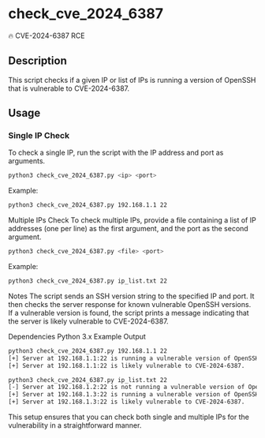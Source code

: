 # check_cve_2024_6387

🔥 CVE-2024-6387 RCE

## Description

This script checks if a given IP or list of IPs is running a version of OpenSSH that is vulnerable to CVE-2024-6387.

## Usage

### Single IP Check

To check a single IP, run the script with the IP address and port as arguments.

```sh
python3 check_cve_2024_6387.py <ip> <port>
```
Example:
```sh
python3 check_cve_2024_6387.py 192.168.1.1 22
```
Multiple IPs Check
To check multiple IPs, provide a file containing a list of IP addresses (one per line) as the first argument, and the port as the second argument.
```sh
python3 check_cve_2024_6387.py <file> <port>
```
Example:
```sh
python3 check_cve_2024_6387.py ip_list.txt 22
```
Notes
The script sends an SSH version string to the specified IP and port.
It then checks the server response for known vulnerable OpenSSH versions.
If a vulnerable version is found, the script prints a message indicating that the server is likely vulnerable to CVE-2024-6387.

Dependencies
Python 3.x
Example Output
```sh
python3 check_cve_2024_6387.py 192.168.1.1 22
[+] Server at 192.168.1.1:22 is running a vulnerable version of OpenSSH
[+] Server at 192.168.1.1:22 is likely vulnerable to CVE-2024-6387.

python3 check_cve_2024_6387.py ip_list.txt 22
[-] Server at 192.168.1.2:22 is not running a vulnerable version of OpenSSH
[+] Server at 192.168.1.3:22 is running a vulnerable version of OpenSSH
[+] Server at 192.168.1.3:22 is likely vulnerable to CVE-2024-6387.
```
This setup ensures that you can check both single and multiple IPs for the vulnerability in a straightforward manner.
